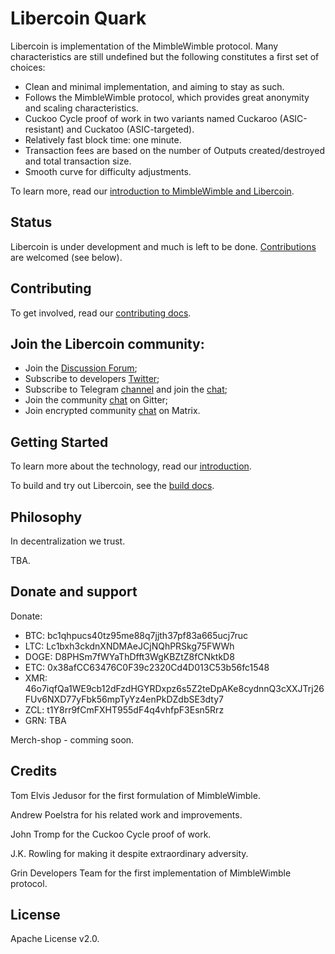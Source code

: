 # Libercoin Quark

Libercoin is implementation of the MimbleWimble protocol. Many characteristics are still undefined but the following constitutes a first set of choices:

  * Clean and minimal implementation, and aiming to stay as such.
  * Follows the MimbleWimble protocol, which provides great anonymity and scaling characteristics.
  * Cuckoo Cycle proof of work in two variants named Cuckaroo (ASIC-resistant) and Cuckatoo (ASIC-targeted).
  * Relatively fast block time: one minute.
  * Transaction fees are based on the number of Outputs created/destroyed and total transaction size.
  * Smooth curve for difficulty adjustments.

To learn more, read our [introduction to MimbleWimble and Libercoin](doc/intro.md).

## Status

Libercoin is under development and much is left to be done. [Contributions](CONTRIBUTING.md) are welcomed (see below).

## Contributing

To get involved, read our [contributing docs](CONTRIBUTING.md).

## Join the Libercoin community:

* Join the [Discussion Forum](https://forum.liberco.in);
* Subscribe to developers [Twitter](https://twitter.com/libercoin); 
* Subscribe to Telegram [channel](https://t.me/libercoin_project) and join the [chat](https://t.me/libercoin_community);
* Join the community [chat](https://gitter.im/libercoinproject/community) on Gitter;
* Join encrypted community [chat](https://riot.im/app/#/group/+libercoin:matrix.org) on Matrix.

## Getting Started

To learn more about the technology, read our [introduction](doc/intro.md).

To build and try out Libercoin, see the [build docs](doc/build.md).

## Philosophy

In decentralization we trust.

TBA.

## Donate and support

Donate:

  * BTC: bc1qhpucs40tz95me88q7jjth37pf83a665ucj7ruc
  * LTC: Lc1bxh3ckdnXNDMAeJCjNQhPRSkg75FWWh
  * DOGE: D8PHSm7fWYaThDfft3WgKBZtZ8fCNktkD8
  * ETC: 0x38afCC63476C0F39c2320Cd4D013C53b56fc1548
  * XMR: 46o7iqfQa1WE9cb12dFzdHGYRDxpz6s5Z2teDpAKe8cydnnQ3cXXJTrj26FUv6NXD77yFbk56mpTyYz4enPkDZdbSE3dty7
  * ZCL: t1Y8rr9fCmFXHT955dF4q4vhfpF3Esn5Rrz
  * GRN: TBA

Merch-shop - comming soon.

## Credits

Tom Elvis Jedusor for the first formulation of MimbleWimble.

Andrew Poelstra for his related work and improvements.

John Tromp for the Cuckoo Cycle proof of work.

J.K. Rowling for making it despite extraordinary adversity.

Grin Developers Team for the first implementation of MimbleWimble protocol. 

## License

Apache License v2.0.

